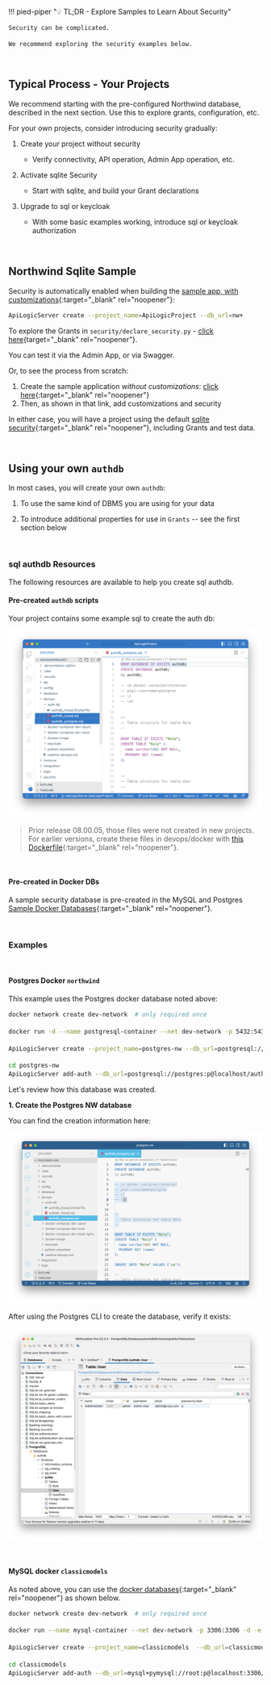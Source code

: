 !!! pied-piper ":bulb: TL;DR - Explore Samples to Learn About Security"

    Security can be complicated.  
    
    We recommend exploring the security examples below.

&nbsp;

## Typical Process - Your Projects

We recommend starting with the pre-configured Northwind database, described in the next section.  Use this to explore grants, configuration, etc.

For your own projects, consider introducing security gradually:

1. Create your project without security

    * Verify connectivity, API operation, Admin App operation, etc.

2. Activate sqlite Security

    * Start with sqlite, and build your Grant declarations

3. Upgrade to sql or keycloak

    * With some basic examples working, introduce sql or keycloak authorization

&nbsp;

## Northwind Sqlite Sample

Security is automatically enabled when building the [sample app, with customizations](Sample-Database.md##northwind-with-logic){:target="_blank" rel="noopener"}:

```bash title='Create a sample project to Explore Security'
ApiLogicServer create --project_name=ApiLogicProject --db_url=nw+
```

To explore the Grants in `security/declare_security.py` - [click here](https://github.com/ApiLogicServer/demo/blob/main/security/declare_security.py){target="_blank" rel="noopener"}.

You can test it via the Admin App, or via Swagger.

Or, to see the process from scratch:

1. Create the sample application _without customizations_: [click here](Sample-Database.md##northwind-without-logic){:target="_blank" rel="noopener"}
2. Then, as shown in that link, add customizations and security

In either case, you will have a project using the default [sqlite security](Security-sql.md#sqlite-authentication-db){:target="_blank" rel="noopener"}, including Grants and test data.

&nbsp;

## Using your own `authdb`

In most cases, you will create your own `authdb`:

1. To use the same kind of DBMS you are using for your data

2. To introduce additional properties for use in `Grants` -- see the first section below

&nbsp;

### sql authdb Resources

The following resources are available to help you create sql authdb.

#### Pre-created `authdb` scripts

Your project contains some example sql to create the auth db:

![create auth db](images/security/devops-providers.png)

> Prior release 08.00.05, those files were not created in new projects.  For earlier versions, create these files in devops/docker with [this Dockerfile](https://github.com/valhuber/ApiLogicServer/tree/main/api_logic_server_cli/project_prototype/devops/docker){:target="_blank" rel="noopener"}.

&nbsp;

#### Pre-created in Docker DBs

A sample security database is pre-created in the MySQL and Postgres [Sample Docker Databases](Database-Docker.md){:target="_blank" rel="noopener"}.

&nbsp;

### Examples

&nbsp;

#### Postgres Docker `northwind`

This example uses the Postgres docker database noted above:

```bash
docker network create dev-network  # only required once

docker run -d --name postgresql-container --net dev-network -p 5432:5432 -e PGDATA=/pgdata -e POSTGRES_PASSWORD=p apilogicserver/postgres:latest

ApiLogicServer create --project_name=postgres-nw --db_url=postgresql://postgres:p@localhost/postgres

cd postgres-nw
ApiLogicServer add-auth --db_url=postgresql://postgres:p@localhost/authdb
```

Let's review how this database was created.

**1. Create the Postgres NW database**

You can find the creation information here:

![PostgreSQL-authdb-create](images/security/postgres/PostgreSQL-authdb-create.png)

After using the Postgres CLI to create the database, verify it exists:

![PostgreSQL-authdb](images/security/postgres/PostgreSQL-authdb.png)


&nbsp;

#### MySQL docker `classicmodels`

As noted above, you can use the [docker databases](Database-Docker.md){:target="_blank" rel="noopener"} as shown below.

```bash
docker network create dev-network  # only required once

docker run --name mysql-container --net dev-network -p 3306:3306 -d -e MYSQL_ROOT_PASSWORD=p apilogicserver/mysql8.0:latest

ApiLogicServer create --project_name=classicmodels  --db_url=classicmodels

cd classicmodels
ApiLogicServer add-auth --db_url=mysql+pymysql://root:p@localhost:3306/authdb
```

&nbsp;